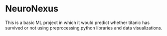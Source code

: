 # NeuroNexus
This is a basic ML project in which it would predict whether titanic has survived or not using preprocessing,python libraries and data visualizations.
